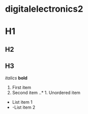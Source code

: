 # digitalelectronics2
# H1
## H2
## H3
*italics*
**bold**
1. First item
2. Second item
..* 1. Unordered item
- List item 1
- -List item 2
